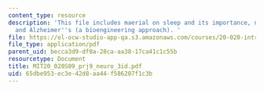 ```yaml
---
content_type: resource
description: 'This file includes maerial on sleep and its importance, neuron regeneration,
  and Alzheimer''s (a bioengineering approach). '
file: https://ol-ocw-studio-app-qa.s3.amazonaws.com/courses/20-020-introduction-to-biological-engineering-design-spring-2009/65dbe953ec3e42d8aa44f586207f1c3b_MIT20_020S09_prj9_neuro_3id.pdf
file_type: application/pdf
parent_uid: becca3d9-df0a-28ca-aa38-17ca41c1c55b
resourcetype: Document
title: MIT20_020S09_prj9_neuro_3id.pdf
uid: 65dbe953-ec3e-42d8-aa44-f586207f1c3b
---
```

